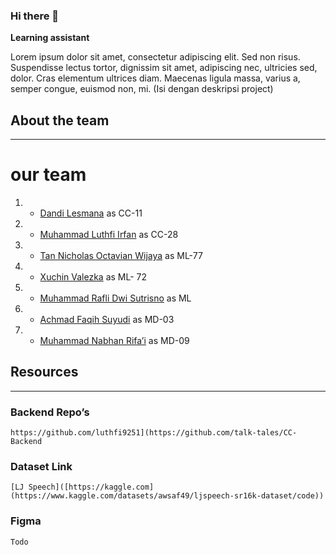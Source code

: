 ### Hi there 👋

**Learning assistant**

Lorem ipsum dolor sit amet, consectetur adipiscing elit. Sed non risus. Suspendisse lectus tortor, dignissim sit amet, adipiscing nec, ultricies sed, dolor. Cras elementum ultrices diam. Maecenas ligula massa, varius a, semper congue, euismod non, mi. (Isi dengan deskripsi project)

## About the team

---

# our team

1. - <a href="https://www.linkedin.com/in/dandi-lesmana-b52b3122b">Dandi Lesmana</a> as CC-11
2. - <a href="https://www.linkedin.com/in/muhammad-luthfi-irfan">Muhammad Luthfi Irfan</a> as CC-28
3. - <a href="https://www.linkedin.com/in/tan-nicholas-octavian-wijaya/">Tan Nicholas Octavian Wijaya</a> as ML-77
4. - <a href="https://www.linkedin.com/in/xuchinn">Xuchin Valezka</a> as ML- 72
5. - <a href="https://www.linkedin.com/in/mraflidwis/">Muhammad Rafli Dwi Sutrisno</a> as ML
6. - <a href="https://www.linkedin.com/in/achmad-faqih-suyudi-a540b026a/">Achmad Faqih Suyudi</a> as MD-03
7. - <a href="https://www.linkedin.com/in/muhammad-nabhan-rifa-i/ ">Muhammad Nabhan Rifa’i</a> as MD-09


## Resources

---

 ### Backend Repo’s
    
    https://github.com/luthfi9251](https://github.com/talk-tales/CC-Backend
    
### Dataset Link
    
    [LJ Speech]([https://kaggle.com](https://www.kaggle.com/datasets/awsaf49/ljspeech-sr16k-dataset/code))
    
### Figma
    
    Todo
<!--
**GrupCapstoneName/GrupCapstoneName** is a ✨ _special_ ✨ repository because its `README.md` (this file) appears on your GitHub profile.

Here are some ideas to get you started:

- 🔭 I’m currently working on ...
- 🌱 I’m currently learning ...
- 👯 I’m looking to collaborate on ...
- 🤔 I’m looking for help with ...
- 💬 Ask me about ...
- 📫 How to reach me: ...
- 😄 Pronouns: ...
- ⚡ Fun fact: ...
-->

